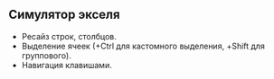 ## Симулятор экселя

- Ресайз строк, столбцов.
- Выделение ячеек (+Сtrl для кастомного выделения, +Shift для группового).
- Навигация клавишами.